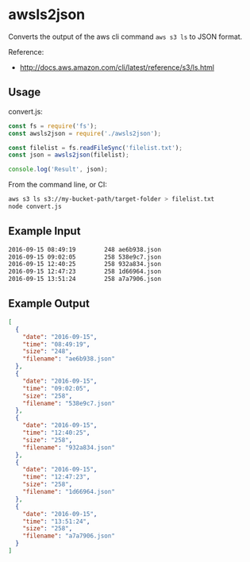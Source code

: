 # awsls2json

Converts the output of the aws cli command `aws s3 ls` to JSON format.

Reference:

- <http://docs.aws.amazon.com/cli/latest/reference/s3/ls.html>

## Usage

convert.js:

```javascript
const fs = require('fs');
const awsls2json = require('./awsls2json');

const filelist = fs.readFileSync('filelist.txt');
const json = awsls2json(filelist);

console.log('Result', json);
```

From the command line, or CI:

```sh
aws s3 ls s3://my-bucket-path/target-folder > filelist.txt
node convert.js
```

## Example Input

```sh
2016-09-15 08:49:19        248 ae6b938.json
2016-09-15 09:02:05        258 538e9c7.json
2016-09-15 12:40:25        258 932a834.json
2016-09-15 12:47:23        258 1d66964.json
2016-09-15 13:51:24        258 a7a7906.json
```

## Example Output

```json
[
  {
    "date": "2016-09-15",
    "time": "08:49:19",
    "size": "248",
    "filename": "ae6b938.json"
  },
  {
    "date": "2016-09-15",
    "time": "09:02:05",
    "size": "258",
    "filename": "538e9c7.json"
  },
  {
    "date": "2016-09-15",
    "time": "12:40:25",
    "size": "258",
    "filename": "932a834.json"
  },
  {
    "date": "2016-09-15",
    "time": "12:47:23",
    "size": "258",
    "filename": "1d66964.json"
  },
  {
    "date": "2016-09-15",
    "time": "13:51:24",
    "size": "258",
    "filename": "a7a7906.json"
  }
]
```
